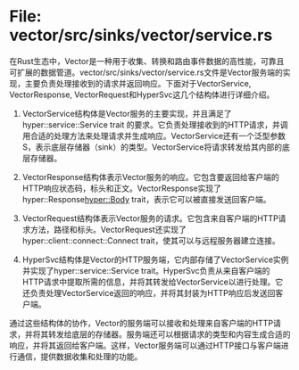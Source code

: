 # File: vector/src/sinks/vector/service.rs

在Rust生态中，Vector是一种用于收集、转换和路由事件数据的高性能，可靠且可扩展的数据管道。vector/src/sinks/vector/service.rs文件是Vector服务端的实现，主要负责处理接收到的请求并返回响应。下面对于VectorService, VectorResponse, VectorRequest和HyperSvc这几个结构体进行详细介绍。

1. VectorService结构体是Vector服务的主要实现，并且满足了 hyper::service::Service trait 的要求。它负责处理接收到的HTTP请求，并调用合适的处理方法来处理请求并生成响应。VectorService还有一个泛型参数S，表示底层存储器（sink）的类型。VectorService将请求转发给其内部的底层存储器。

2. VectorResponse结构体表示Vector服务的响应。它包含要返回给客户端的HTTP响应状态码，标头和正文。VectorResponse实现了hyper::Response<hyper::Body> trait，表示它可以被直接发送回客户端。

3. VectorRequest结构体表示Vector服务的请求。它包含来自客户端的HTTP请求方法，路径和标头。VectorRequest还实现了hyper::client::connect::Connect trait，使其可以与远程服务器建立连接。

4. HyperSvc结构体是Vector的HTTP服务端，它内部存储了VectorService实例并实现了hyper::service::Service trait。HyperSvc负责从来自客户端的HTTP请求中提取所需的信息，并将其转发给VectorService以进行处理。它还负责处理VectorService返回的响应，并将其封装为HTTP响应后发送回客户端。

通过这些结构体的协作，Vector的服务端可以接收和处理来自客户端的HTTP请求，并将其转发给底层的存储器。服务端还可以根据请求的类型和内容生成合适的响应，并将其返回给客户端。这样，Vector服务端可以通过HTTP接口与客户端进行通信，提供数据收集和处理的功能。


